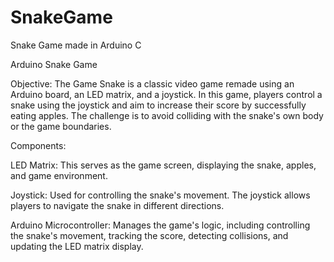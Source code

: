 # SnakeGame
Snake Game made in Arduino C

Arduino Snake Game

Objective: The Game Snake is a classic video game remade using an Arduino board,
an LED matrix, and a joystick. In this game, players control a snake using the joystick 
and aim to increase their score by successfully eating apples. The challenge is to avoid
colliding with the snake's own body or the game boundaries.

Components:

LED Matrix: This serves as the game screen, displaying the snake, apples, and game environment.

Joystick: Used for controlling the snake's movement. The joystick allows players to navigate 
the snake in different directions.

Arduino Microcontroller: Manages the game's logic, including controlling the snake's movement,
tracking the score, detecting collisions, and updating the LED matrix display.
